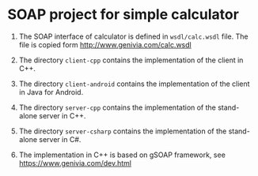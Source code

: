 # SOAP project for simple calculator


1. The SOAP interface of calculator is defined in `wsdl/calc.wsdl` file. The file is copied form http://www.genivia.com/calc.wsdl

1. The directory `client-cpp` contains the implementation of the client in C++.

1. The directory `client-android` contains the implementation of the client in Java for Android.

1. The directory `server-cpp` contains the implementation of the stand-alone server in C++.

1. The directory `server-csharp` contains the implementation of the stand-alone server in C#.

1. The implementation in C++ is based on gSOAP framework, see https://www.genivia.com/dev.html

